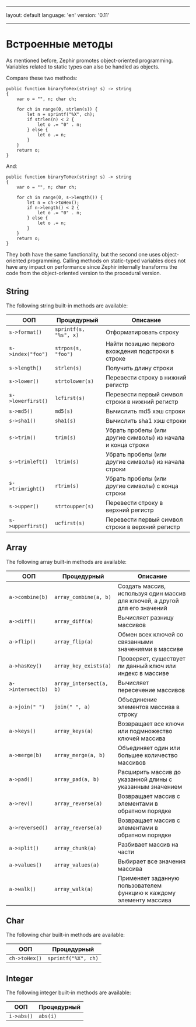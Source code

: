 * * *

layout: default language: 'en' version: '0.11'

* * *

# Встроенные методы

As mentioned before, Zephir promotes object-oriented programming. Variables related to static types can also be handled as objects.

Compare these two methods:

```zephir
public function binaryToHex(string! s) -> string
{
    var o = "", n; char ch;

    for ch in range(0, strlen(s)) {
        let n = sprintf("%X", ch);
        if strlen(n) < 2 {
            let o .= "0" . n;
        } else {
            let o .= n;
        }
    }
    return o;
}
```

And:

```zephir
public function binaryToHex(string! s) -> string
{
    var o = "", n; char ch;

    for ch in range(0, s->length()) {
        let n = ch->toHex();
        if n->length() < 2 {
            let o .= "0" . n;
        } else {
            let o .= n;
        }
    }
    return o;
}
```

They both have the same functionality, but the second one uses object-oriented programming. Calling methods on static-typed variables does not have any impact on performance since Zephir internally transforms the code from the object-oriented version to the procedural version.

<a name='string'></a>

## String

The following string built-in methods are available:

| ООП                  | Процедурный           | Описание                                                     |
| -------------------- | --------------------- | ------------------------------------------------------------ |
| `s->format()`     | `sprintf(s, "%s", x)` | Отформатировать строку                                       |
| `s->index("foo")` | `strpos(s, "foo")`    | Найти позицию первого вхождения подстроки в строке           |
| `s->length()`     | `strlen(s)`           | Получить длину строки                                        |
| `s->lower()`      | `strtolower(s)`       | Перевести строку в нижний регистр                            |
| `s->lowerfirst()` | `lcfirst(s)`          | Перевести первый символ строки в нижний регистр              |
| `s->md5()`        | `md5(s)`              | Вычислить md5 хэш строки                                     |
| `s->sha1()`       | `sha1(s)`             | Вычислить sha1 хэш строки                                    |
| `s->trim()`       | `trim(s)`             | Убрать пробелы (или другие символы) из начала и конца строки |
| `s->trimleft()`   | `ltrim(s)`            | Убрать пробелы (или другие символы) из начала строки         |
| `s->trimright()`  | `rtrim(s)`            | Убрать пробелы (или другие символы) с конца строки           |
| `s->upper()`      | `strtoupper(s)`       | Перевести строку в верхний регистр                           |
| `s->upperfirst()` | `ucfirst(s)`          | Перевести первый символ строки в верхний регистр             |

<a name='array'></a>

## Array

The following array built-in methods are available:

| ООП                  | Процедурный             | Описание                                                                    |
| -------------------- | ----------------------- | --------------------------------------------------------------------------- |
| `a->combine(b)`   | `array_combine(a, b)`   | Создать массив, используя один массив для ключей, а другой для его значений |
| `a->diff()`       | `array_diff(a)`         | Вычисляет разницу массивов                                                  |
| `a->flip()`       | `array_flip(a)`         | Обмен всех ключей со связанными значениями в массиве                        |
| `a->hasKey()`     | `array_key_exists(a)`   | Проверяет, существует ли данный ключ или индекс в массиве                   |
| `a->intersect(b)` | `array_intersect(a, b)` | Вычисляет пересечение массивов                                              |
| `a->join(" ")`    | `join(" ", a)`          | Объединение элементов массива в строку                                      |
| `a->keys()`       | `array_keys(a)`         | Возвращает все ключи или подмножество ключей массива                        |
| `a->merge(b)`     | `array_merge(a, b)`     | Объединяет один или большее количество массивов                             |
| `a->pad()`        | `array_pad(a, b)`       | Расширить массив до указанной длины с указанным значением                   |
| `a->rev()`        | `array_reverse(a)`      | Возвращает массив с элементами в обратном порядке                           |
| `a->reversed()`   | `array_reverse(a)`      | Возвращает массив с элементами в обратном порядке                           |
| `a->split()`      | `array_chunk(a)`        | Разбивает массив на части                                                   |
| `a->values()`     | `array_values(a)`       | Выбирает все значения массива                                               |
| `a->walk()`       | `array_walk(a)`         | Применяет заданную пользователем функцию к каждому элементу массива         |

<a name='char'></a>

## Char

The following char built-in methods are available:

| ООП              | Процедурный         |
| ---------------- | ------------------- |
| `ch->toHex()` | `sprintf("%X", ch)` |

<a name='integer'></a>

## Integer

The following integer built-in methods are available:

| ООП           | Процедурный |
| ------------- | ----------- |
| `i->abs()` | `abs(i)`    |